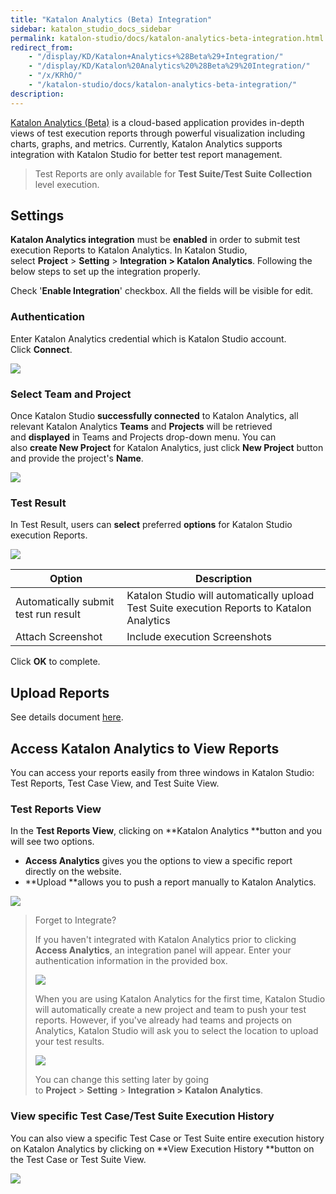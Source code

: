 ```yaml
---
title: "Katalon Analytics (Beta) Integration" 
sidebar: katalon_studio_docs_sidebar
permalink: katalon-studio/docs/katalon-analytics-beta-integration.html 
redirect_from:
    - "/display/KD/Katalon+Analytics+%28Beta%29+Integration/"
    - "/display/KD/Katalon%20Analytics%20%28Beta%29%20Integration/"
    - "/x/KRhO/"
    - "/katalon-studio/docs/katalon-analytics-beta-integration/"
description: 
---
```

[Katalon Analytics (Beta)](/display/KA) is a cloud-based application provides in-depth views of test execution reports through powerful visualization including charts, graphs, and metrics. Currently, Katalon Analytics supports integration with Katalon Studio for better test report management.

> Test Reports are only available for **Test Suite/Test Suite Collection** level execution.

Settings 
---------

**Katalon Analytics integration** must be **enabled** in order to submit test execution Reports to Katalon Analytics. In Katalon Studio, select **Project** > **Setting** > **Integration > Katalon Analytics**. Following the below steps to set up the integration properly.

Check '**Enable Integration**' checkbox. All the fields will be visible for edit.

### Authentication

Enter Katalon Analytics credential which is Katalon Studio account. Click **Connect**.

![](../../images/katalon-studio/docs/katalon-analytics-beta-integration/image2018-7-31-113A93A52.png)

### Select Team and Project

Once Katalon Studio **successfully connected** to Katalon Analytics, all relevant Katalon Analytics **Teams** and **Projects** will be retrieved and **displayed** in Teams and Projects drop-down menu. You can also **create New Project** for Katalon Analytics, just click **New Project** button and provide the project's **Name**. 

![](../../images/katalon-studio/docs/katalon-analytics-beta-integration/image2018-7-31-113A103A3.png)

### Test Result

In Test Result, users can **select** preferred **options** for Katalon Studio execution Reports.

![](../../images/katalon-studio/docs/katalon-analytics-beta-integration/image2018-7-31-113A103A16.png)

| Option | Description |
| --- | --- |
| Automatically submit test run result | Katalon Studio will automatically upload Test Suite execution Reports to Katalon Analytics |
| Attach Screenshot | Include execution Screenshots |

Click **OK** to complete. 

Upload Reports
--------------

See details document [here](/x/wBxO).

Access Katalon Analytics to View Reports
----------------------------------------

You can access your reports easily from three windows in Katalon Studio: Test Reports, Test Case View, and Test Suite View. 

### Test Reports View

In the **Test Reports View**, clicking on **Katalon Analytics **button and you will see two options. 

*   **Access Analytics** gives you the options to view a specific report directly on the website. 
*   **Upload **allows you to push a report manually to Katalon Analytics. 

![](../../images/katalon-studio/docs/katalon-analytics-beta-integration/image2018-7-31-143A573A2.png)

> Forget to Integrate?
> 
> If you haven't integrated with Katalon Analytics prior to clicking **Access Analytics**, an integration panel will appear. Enter your authentication information in the provided box.
> 
> ![](../../images/katalon-studio/docs/katalon-analytics-beta-integration/image2018-7-31-103A553A23.png)
> 
> When you are using Katalon Analytics for the first time, Katalon Studio will automatically create a new project and team to push your test reports. However, if you've already had teams and projects on Analytics, Katalon Studio will ask you to select the location to upload your test results.
> 
> ![](../../images/katalon-studio/docs/katalon-analytics-beta-integration/image2018-7-31-103A563A2.png)
> 
> You can change this setting later by going to **Project** > **Setting** > **Integration > Katalon Analytics**. 

### View specific Test Case/Test Suite Execution History

You can also view a specific Test Case or Test Suite entire execution history on Katalon Analytics by clicking on **View Execution History **button on the Test Case or Test Suite View.  

![](../../images/katalon-studio/docs/katalon-analytics-beta-integration/image2018-7-31-113A393A28.png)